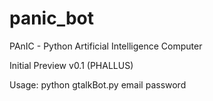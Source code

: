 panic_bot
=========

PAnIC - Python Artificial Intelligence Computer

Initial Preview v0.1 (PHALLUS)

Usage: python gtalkBot.py email password
